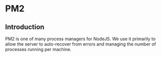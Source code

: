 # PM2

## Introduction

PM2 is one of many process managers for NodeJS. We use it primarily to allow the server to auto-recover from errors and managing the number of processes running per machine.
